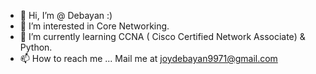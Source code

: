- 👋 Hi, I’m @ Debayan :)
- 👀 I’m interested in Core Networking.
- 🌱 I’m currently learning CCNA ( Cisco Certified Network Associate) & Python.
- 📫 How to reach me ... Mail me at joydebayan9971@gmail.com

<!---
jdb9971/jdb9971 is a ✨ special ✨ repository because its `README.md` (this file) appears on your GitHub profile.
You can click the Preview link to take a look at your changes.
--->
